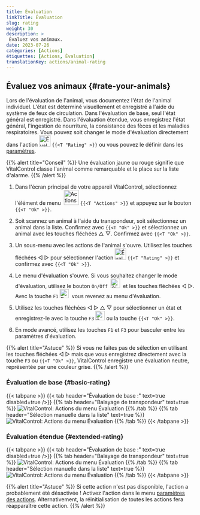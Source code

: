 ```yaml
---
title: Évaluation
linkTitle: Évaluation
slug: rating
weight: 30
description: >
 Évaluez vos animaux.
date: 2023-07-26
catégories: [Actions]
étiquettes: [Actions, Évaluation]
translationKey: actions/animal-rating
---
```


## Évaluez vos animaux {#rate-your-animals}

Lors de l'évaluation de l'animal, vous documentez l'état de l'animal individuel. L'état est déterminé visuellement et enregistré à l'aide du système de feux de circulation. Dans l'évaluation de base, seul l'état général est enregistré. Dans l'évaluation étendue, vous enregistrez l'état général, l'ingestion de nourriture, la consistance des fèces et les maladies respiratoires. Vous pouvez soit changer le mode d'évaluation directement dans l'action <img src="/icons/actions/rating.svg" width="30" align="bottom" alt="Évaluation" /> `{{<T "Rating" >}}` ou vous pouvez le définir dans les [paramètres](../../settings/data-acquisition/#mode-of-animal-rating).

{{% alert title="Conseil" %}}
Une évaluation jaune ou rouge signifie que VitalControl classe l'animal comme remarquable et le place sur la liste d'alarme.
{{% /alert %}}

1. Dans l'écran principal de votre appareil VitalControl, sélectionnez l'élément de menu &nbsp;<img src="/icons/actions.svg" width="40" align="bottom" alt="Actions" /> `{{<T "Actions" >}}` et appuyez sur le bouton `{{<T "Ok" >}}`.

2. Soit scannez un animal à l'aide du transpondeur, soit sélectionnez un animal dans la liste. Confirmez avec `{{<T "Ok" >}}` et sélectionnez un animal avec les touches fléchées △ ▽. Confirmez avec `{{<T "Ok" >}}`.

3. Un sous-menu avec les actions de l'animal s'ouvre. Utilisez les touches fléchées ◁ ▷ pour sélectionner l'action <img src="/icons/actions/rating.svg" width="30" align="bottom" alt="Évaluation" /> `{{<T "Rating" >}}` et confirmez avec `{{<T "Ok" >}}`.

4. Le menu d'évaluation s'ouvre. Si vous souhaitez changer le mode d'évaluation, utilisez le bouton `On/Off` &nbsp;<img src="/icons/gear.svg" width="25" align="bottom" alt="Chaîne d'actions" />&nbsp; et les touches fléchées ◁ ▷. Avec la touche `F1` <img src="/icons/footer/exit.svg" width="24" align="bottom" alt="Retour" />&nbsp; vous revenez au menu d'évaluation.

5. Utilisez les touches fléchées ◁ ▷ △ ▽ pour sélectionner un état et enregistrez-le avec la touche `F3` <img src="/icons/footer/save.svg" width="25" align="bottom" alt="Sauvegarder" /> ou la touche `{{<T "Ok" >}}`.

6. En mode avancé, utilisez les touches `F1` et `F3` pour basculer entre les paramètres d'évaluation.

{{% alert title="Astuce" %}}
Si vous ne faites pas de sélection en utilisant les touches fléchées ◁ ▷ mais que vous enregistrez directement avec la touche `F3` ou `{{<T "Ok" >}}`, VitalControl enregistre une évaluation neutre, représentée par une couleur grise.
{{% /alert %}}

### Évaluation de base {#basic-rating}

{{< tabpane >}}
{{< tab header="Évaluation de base :" text=true disabled=true />}}
{{% tab header="Balayage de transpondeur" text=true %}}
![VitalControl: Actions du menu Évaluation](../images/basicrating-scan.png "Évaluation de base")
{{% /tab %}}
{{% tab header="Sélection manuelle dans la liste" text=true %}}
![VitalControl: Actions du menu Évaluation](../images/basicrating.png "Évaluation de base")
{{% /tab %}}
{{< /tabpane >}}

### Évaluation étendue {#extended-rating}

{{< tabpane >}}
{{< tab header="Évaluation de base :" text=true disabled=true />}}
{{% tab header="Balayage de transpondeur" text=true %}}
![VitalControl: Actions du menu Évaluation](../images/extendedrating-scan.png "Évaluation étendue")
{{% /tab %}}
{{% tab header="Sélection manuelle dans la liste" text=true %}}
![VitalControl: Actions du menu Évaluation](../images/extendedrating.png "Évaluation étendue")
{{% /tab %}}
{{< /tabpane >}}

{{% alert title="Astuce" %}}
Si cette action n'est pas disponible, l'action a probablement été désactivée ! Activez l'action dans le menu [paramètres des actions](../setting/). Alternativement, la réinitialisation de toutes les actions fera réapparaître cette action.
{{% /alert %}}

